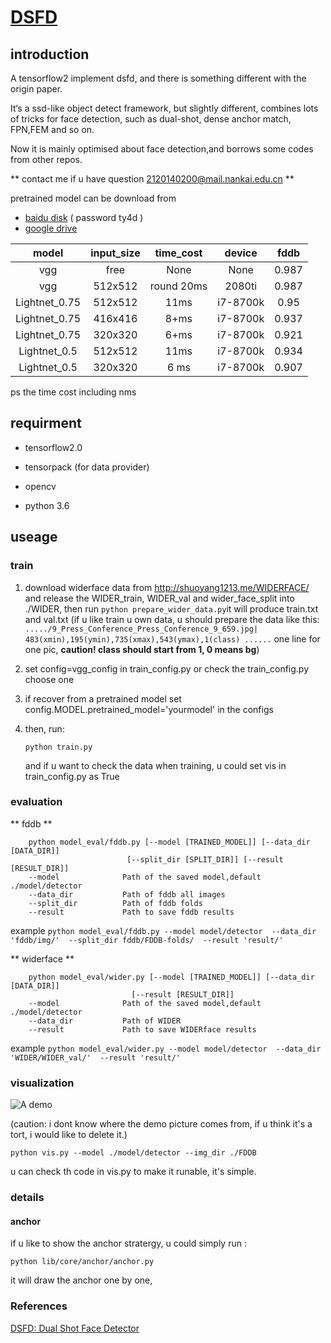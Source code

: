 # [DSFD](https://arxiv.org/abs/1810.10220?utm_source=feedburner&utm_medium=feed&utm_campaign=Feed%3A+arxiv%2FQSXk+%28ExcitingAds%21+cs+updates+on+arXiv.org%29)


## introduction

A tensorflow2 implement dsfd, and there is something different with the origin paper.

It‘s a ssd-like object detect framework, but slightly different,
combines lots of tricks for face detection, such as dual-shot, dense anchor match, FPN,FEM and so on.

Now it is mainly optimised about face detection,and borrows some codes from other repos.

** contact me if u have question 2120140200@mail.nankai.edu.cn **


pretrained model can be download from

+ [baidu disk](https://pan.baidu.com/s/1cUqnf9BwUVkCy0iT6EczKA) ( password ty4d )
+ [google drive](https://drive.google.com/drive/folders/1zCeXPdRPG6-4W8fqEl4uRD5ojHbDRH-o)



| model         |input_size| time_cost |   device   |fddb      |
| :------:      |:------:  |:------:   |   :------: |:------:  | 
| vgg           |free      |None       |    None    | 0.987    |
| vgg           |512x512   |round 20ms |   2080ti   | 0.987    |
| Lightnet_0.75 |512x512   |11ms       |   i7-8700k | 0.95     |
| Lightnet_0.75 |416x416   |8+ms       |   i7-8700k | 0.937    |
| Lightnet_0.75 |320x320   |6+ms       |   i7-8700k | 0.921    |
| Lightnet_0.5  |512x512   |11ms       |   i7-8700k | 0.934    |
| Lightnet_0.5  |320x320   |6 ms       |   i7-8700k | 0.907    |

ps the time cost including nms

## requirment

+ tensorflow2.0

+ tensorpack (for data provider)

+ opencv

+ python 3.6

## useage

### train
1. download widerface data from http://shuoyang1213.me/WIDERFACE/
and release the WIDER_train, WIDER_val and wider_face_split into ./WIDER, then run
```python prepare_wider_data.py```it will produce train.txt and val.txt
(if u like train u own data, u should prepare the data like this:
`...../9_Press_Conference_Press_Conference_9_659.jpg| 483(xmin),195(ymin),735(xmax),543(ymax),1(class) ......` 
one line for one pic, **caution! class should start from 1, 0 means bg**)

2. set config=vgg_config in train_config.py   or check the train_config.py choose one

3. if recover from a pretrained model  set config.MODEL.pretrained_model='yourmodel' in the configs

4. then, run:

   ```python train.py```
   
   and if u want to check the data when training, u could set vis in train_config.py as True



### evaluation
** fddb **
```
    python model_eval/fddb.py [--model [TRAINED_MODEL]] [--data_dir [DATA_DIR]]
                          [--split_dir [SPLIT_DIR]] [--result [RESULT_DIR]]
    --model              Path of the saved model,default ./model/detector
    --data_dir           Path of fddb all images
    --split_dir          Path of fddb folds
    --result             Path to save fddb results
 ```
    
example `python model_eval/fddb.py --model model/detector 
                                    --data_dir 'fddb/img/' 
                                    --split_dir fddb/FDDB-folds/ 
                                    --result 'result/' `
                                    
** widerface **
```
    python model_eval/wider.py [--model [TRAINED_MODEL]] [--data_dir [DATA_DIR]]
                           [--result [RESULT_DIR]]
    --model              Path of the saved model,default ./model/detector
    --data_dir           Path of WIDER
    --result             Path to save WIDERface results
 ```
example `python model_eval/wider.py --model model/detector 
                                    --data_dir 'WIDER/WIDER_val/' 
                                    --result 'result/' `


### visualization
![A demo](https://github.com/610265158/DSFD-tensorflow/blob/master/figures/res_screenshot_11.05.2019.png)

(caution: i dont know where the demo picture comes from, if u think it's a tort, i would like to delete it.)


`python vis.py --model ./model/detector --img_dir ./FDDB`

u can check th code in vis.py to make it runable, it's simple.




### details
#### anchor

if u like to show the anchor stratergy, u could simply run :

`python lib/core/anchor/anchor.py`


it will draw the anchor one by one,



### References
[DSFD: Dual Shot Face Detector](https://arxiv.org/abs/1810.10220?utm_source=feedburner&utm_medium=feed&utm_campaign=Feed%3A+arxiv%2FQSXk+%28ExcitingAds%21+cs+updates+on+arXiv.org%29)
